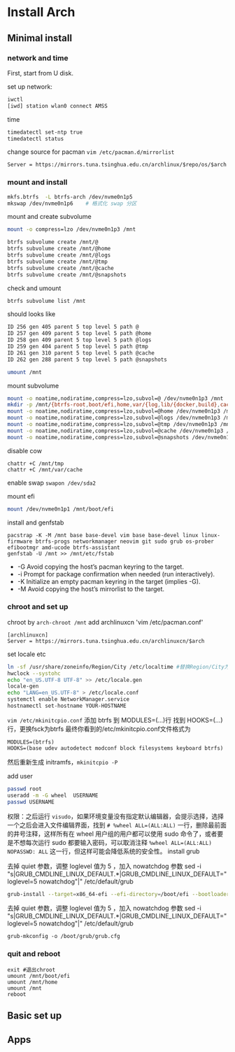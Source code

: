 # Install Arch

## Minimal install
### network and time
First, start from U disk.

set up network:
```sh
iwctl
[iwd] station wlan0 connect AMSS
```
time
```sh
timedatectl set-ntp true
timedatectl status
```
change source for pacman  `vim /etc/pacman.d/mirrorlist`

```text
Server = https://mirrors.tuna.tsinghua.edu.cn/archlinux/$repo/os/$arch
```
### mount and install

```sh
mkfs.btrfs  -L btrfs-arch /dev/nvme0n1p5
mkswap /dev/nvme0n1p6    # 格式化 swap 分区
```
mount and create subvolume
```sh
mount -o compress=lzo /dev/nvme0n1p3 /mnt

btrfs subvolume create /mnt/@
btrfs subvolume create /mnt/@home
btrfs subvolume create /mnt/@logs
btrfs subvolume create /mnt/@tmp
btrfs subvolume create /mnt/@cache
btrfs subvolume create /mnt/@snapshots
```


check and umount
```sh
btrfs subvolume list /mnt
```
should looks like
```sh
ID 256 gen 405 parent 5 top level 5 path @
ID 257 gen 409 parent 5 top level 5 path @home
ID 258 gen 409 parent 5 top level 5 path @logs
ID 259 gen 404 parent 5 top level 5 path @tmp
ID 261 gen 310 parent 5 top level 5 path @cache
ID 262 gen 288 parent 5 top level 5 path @snapshots
```
```sh
umount /mnt
```
mount subvolume
```sh
mount -o noatime,nodiratime,compress=lzo,subvol=@ /dev/nvme0n1p3 /mnt
mkdir -p /mnt/{btrfs-root,boot/efi,home,var/{log,lib/{docker,build},cache/pacman},tmp,.snapshots}
mount -o noatime,nodiratime,compress=lzo,subvol=@home /dev/nvme0n1p3 /mnt/home
mount -o noatime,nodiratime,compress=lzo,subvol=@logs /dev/nvme0n1p3 /mnt/var/log
mount -o noatime,nodiratime,compress=lzo,subvol=@tmp /dev/nvme0n1p3 /mnt/tmp
mount -o noatime,nodiratime,compress=lzo,subvol=@cache /dev/nvme0n1p3 /mnt/var/cache
mount -o noatime,nodiratime,compress=lzo,subvol=@snapshots /dev/nvme0n1p3 /mnt/.snapshots
```


disable cow
```
chattr +C /mnt/tmp
chattr +C /mnt/var/cache
```
enable swap `swapon /dev/sda2`

mount efi

```sh
mount /dev/nvme0n1p1 /mnt/boot/efi
```
install and genfstab

```
pacstrap -K -M /mnt base base-devel vim base base-devel linux linux-firmware btrfs-progs networkmanager neovim git sudo grub os-prober efibootmgr amd-ucode btrfs-assistant
genfstab -U /mnt >> /mnt/etc/fstab
```
- -G Avoid copying the host’s pacman keyring to the target.
- -i Prompt for package confirmation when needed (run interactively).
- -K Initialize an empty pacman keyring in the target (implies -G).
- -M Avoid copying the host’s mirrorlist to the target.

### chroot and set up
chroot by `arch-chroot /mnt`
add archlinuxcn
'vim /etc/pacman.conf'
```text
[archlinuxcn]
Server = https://mirrors.tuna.tsinghua.edu.cn/archlinuxcn/$arch
```
set locale etc
```sh
ln -sf /usr/share/zoneinfo/Region/City /etc/localtime #替换Region/City为你所在区域
hwclock --systohc
echo "en_US.UTF-8 UTF-8" >> /etc/locale.gen
locale-gen
echo "LANG=en_US.UTF-8" > /etc/locale.conf
systemctl enable NetworkManager.service
hostnamectl set-hostname YOUR-HOSTNAME
```

`vim /etc/mkinitcpio.conf`
添加 btrfs 到 MODULES=(...)行
找到 HOOKS=(...)行，更换fsck为btrfs
最终你看到的/etc/mkinitcpio.conf文件格式为

```text
MODULES=(btrfs)
HOOKS=(base udev autodetect modconf block filesystems keyboard btrfs)
```
然后重新生成 initramfs，`mkinitcpio -P`

add user
```sh
passwd root
useradd -m -G wheel  USERNAME
passwd USERNAME
```
权限：之后运行 `visudo`，如果环境变量没有指定默认编辑器，会提示选择，选择一个之后会进入文件编辑界面，找到 `# %wheel ALL=(ALL:ALL)` 一行，删除最前面的井号注释，这样所有在 wheel 用户组的用户都可以使用 sudo 命令了，或者要是不想每次运行 sudo 都要输入密码，可以取消注释 `%wheel ALL=(ALL:ALL) NOPASSWD: ALL` 这一行，但这样可能会降低系统的安全性。
install grub

 去掉 quiet 参数，调整 loglevel 值为 5 ，加入 nowatchdog 参数
sed -i "s|GRUB_CMDLINE_LINUX_DEFAULT.*|GRUB_CMDLINE_LINUX_DEFAULT=\"loglevel=5 nowatchdog\"|" /etc/default/grub
```sh
grub-install --target=x86_64-efi --efi-directory=/boot/efi --bootloader-id=arch --recheck
```
去掉 quiet 参数，调整 loglevel 值为 5 ，加入 nowatchdog 参数
sed -i "s|GRUB_CMDLINE_LINUX_DEFAULT.*|GRUB_CMDLINE_LINUX_DEFAULT=\"loglevel=5 nowatchdog\"|" /etc/default/grub
```
grub-mkconfig -o /boot/grub/grub.cfg
```
### quit and reboot

```
exit #退出chroot
umount /mnt/boot/efi
umount /mnt/home
umount /mnt
reboot
```
## Basic set up

## Apps
